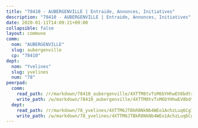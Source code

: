 ```yaml
---
title: "78410 - AUBERGENVILLE | Entraide, Annonces, Initiatives"
description: "78410 - AUBERGENVILLE | Entraide, Annonces, Initiatives"
date: 2020-01-11T14:09:21+09:00
collapsible: false
layout: commune
comm:
  nom: "AUBERGENVILLE"
  slug: aubergenville
  cp: "78410"
dept:
  nom: "Yvelines"
  slug: yvelines
  num: "78"
peerpad:
  comm:
    read_path: /r/markdown/78410_aubergenville/4XTTM8tvTsM6bYHhwEV8bdtr4WMUGPCV2JyoLNU3xZwj6GMGy
    write_path: /w/markdown/78410_aubergenville/4XTTM8tvTsM6bYHhwEV8bdtr4WMUGPCV2JyoLNU3xZwj6GMGy-K3TgURw2BcaQZ2xGYq5UyREK4uDKvPCnEsoksKjYpBd2n6GEckHhw63PzWyQcfCcVUr1C2qgeLw5NcqHULJZxE8A1ctpjMF74ykivsssmS38y7RcsE1t4ukc2PSs5earwU5eq9am
  dept:
    read_path: /r/markdown/78_yvelines/4XTTM6JTBkR8NkNb4WEo1AchzLuq6Cg73ydg7w9pErcQZA13p
    write_path: /w/markdown/78_yvelines/4XTTM6JTBkR8NkNb4WEo1AchzLuq6Cg73ydg7w9pErcQZA13p-K3TgUBFRQCPZwoWqJkunXeSjdgbtU3xzUSsui8DBc3rCTw6mbo4gNvfQRdE99JD3AnVW7fzseq687LKfGWCfAPajih5ByiZ3SpFz1r449oWaDnM5BHKZTbYtf6pEhRvzWbcazhrS
---
```


